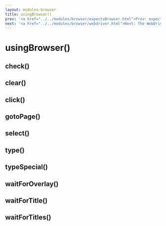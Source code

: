 ```yaml
---
layout: modules-browser
title: usingBrowser()
prev: '<a href="../../modules/browser/expectsBrowser.html">Prev: expectsBrowser()</a>'
next: '<a href="../../modules/browser/webdriver.html">Next: The WebDriver Library</a>'
---
```


# usingBrowser()

## check()

## clear()

## click()

## gotoPage()

## select()

## type()

## typeSpecial()

## waitForOverlay()

## waitForTitle()

## waitForTitles()